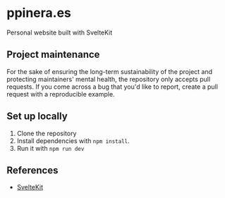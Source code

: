 # ppinera.es

Personal website built with SvelteKit

## Project maintenance

For the sake of ensuring the long-term sustainability of the project and protecting maintainers' mental health, the repository only accepts pull requests. If you come across a bug that you'd like to report, create a pull request with a reproducible example.

## Set up locally

1. Clone the repository
2. Install dependencies with `npm install`.
3. Run it with `npm run dev`

## References

- [SvelteKit](https://kit.svelte.dev/)
